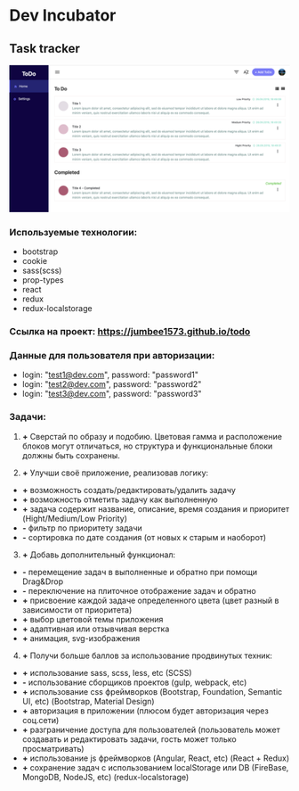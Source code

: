 # Dev Incubator


## Task tracker

![Image](https://github.com/Jumbee1573/jumbee1573.github.io/blob/master/task_tracker.png)

### Используемые технологии:
* bootstrap
* cookie
* sass(scss)
* prop-types
* react
* redux
* redux-localstorage
 
### Ссылка на проект: https://jumbee1573.github.io/todo

### Данные для пользователя при авторизации:
* login: "test1@dev.com", password: "password1"
* login: "test2@dev.com", password: "password2"
* login: "test3@dev.com", password: "password3"

### Задачи:

1) **+** Сверстай по образу и подобию. Цветовая гамма и расположение блоков могут
отличаться, но структура и функциональные блоки должны быть сохранены. 

2) **+** Улучши своё приложение, реализовав логику:
*  **+** возможность создать/редактировать/удалить задачу
* **+** возможность отметить задачу как выполненную
* **+** задача содержит название, описание, время создания и приоритет
(Hight/Medium/Low Priority)
* **-** фильтр по приоритету задачи
* **-** сортировка по дате создания (от новых к старым и наоборот) 

3) **+** Добавь дополнительный функционал:
* **-** перемещение задач в выполненные и обратно при помощи Drag&Drop
* **-** переключение на плиточное отображение задач и обратно
* **+** присвоение каждой задаче определенного цвета (цвет разный в зависимости от приоритета)
* **+** выбор цветовой темы приложения
* **+** адаптивная или отзывчивая верстка
* **+** анимация, svg-изображения 

4) **+** Получи больше баллов за использование продвинутых техник:
* **+** использование sass, scss, less, etc (SCSS)
* **-** использование сборщиков проектов (gulp, webpack, etc)
* **+** использование css фреймворков (Bootstrap, Foundation, Semantic UI, etc) (Bootstrap, Material Design)
* **+** авторизация в приложении (плюсом будет авторизация через соц.сети)
* **+** разграничение доступа для пользователей (пользователь может создавать и
редактировать задачи, гость может только просматривать)
* **+** использование js фреймворков (Angular, React, etc) (React + Redux)
* **+** сохранение задач с использованием localStorage или DB (FireBase, MongoDB,
NodeJS, etc) (redux-localstorage)

